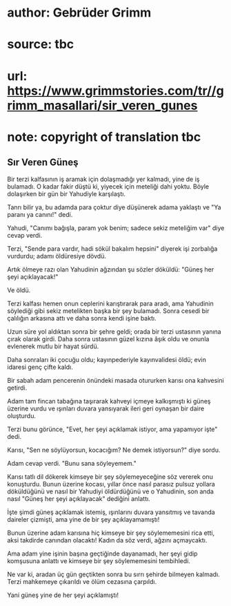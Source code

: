 # author: Gebrüder Grimm
# source: tbc
# url: https://www.grimmstories.com/tr//grimm_masallari/sir_veren_gunes
# note: copyright of translation tbc

## Sır Veren Güneş 

Bir terzi kalfasının iş aramak için dolaşmadığı yer kalmadı, yine de iş
bulamadı. O kadar fakir düştü ki, yiyecek için meteliği dahi yoktu.
Böyle dolaşırken bir gün bir Yahudiyle karşılaştı.

Tanrı bilir ya, bu adamda para çoktur diye düşünerek adama yaklaştı ve
"Ya paranı ya canını!" dedi.

Yahudi, "Canımı bağışla, param yok benim; sadece sekiz meteliğim var"
diye cevap verdi.

Terzi, "Sende para vardır, hadi sökül bakalım hepsini" diyerek işi
zorbalığa vurdurdu; adamı öldüresiye dövdü.

Artık ölmeye razı olan Yahudinin ağzından şu sözler döküldü: "Güneş her
şeyi açıklayacak!"

Ve öldü.

Terzi kalfası hemen onun ceplerini karıştırarak para aradı, ama
Yahudinin söylediği gibi sekiz metelikten başka bir şey bulamadı. Sonra
cesedi bir çalılığın arkasına attı ve daha sonra kendi işine baktı.

Uzun süre yol aldıktan sonra bir şehre geldi; orada bir terzi ustasının
yanına çırak olarak girdi. Daha sonra ustasının güzel kızına âşık oldu
ve onunla evlenerek mutlu bir hayat sürdü.

Daha sonraları iki çocuğu oldu; kayınpederiyle kayınvalidesi öldü; evin
idaresi genç çifte kaldı.

Bir sabah adam pencerenin önündeki masada otururken karısı ona kahvesini
getirdi.

Adam tam fincan tabağına taşırarak kahveyi içmeye kalkışmıştı ki güneş
üzerine vurdu ve ışınları duvara yansıyarak ileri geri oynaşan bir daire
oluşturdu.

Terzi bunu görünce, "Evet, her şeyi açıklamak istiyor, ama yapamıyor
işte" dedi.

Karısı, "Sen ne söylüyorsun, kocacığım? Ne demek istiyorsun?" diye
sordu.

Adam cevap verdi. "Bunu sana söyleyemem."

Karısı tatlı dil dökerek kimseye bir şey söylemeyeceğine söz vererek onu
konuşturdu. Bunun üzerine kocası, yıllar önce nasıl parasız pulsuz
yollara döküldüğünü ve nasıl bir Yahudiyi öldürdüğünü ve o Yahudinin,
son anda nasıl "Güneş her şeyi açıklayacak" dediğini anlattı.

İşte şimdi güneş açıklamak istemiş, ışınlarını duvara yansıtmış ve
tavanda daireler çizmişti, ama yine de bir şey açıklayamamıştı!

Bunun üzerine adam karısına hiç kimseye bir şey söylememesini rica etti,
aksi takdirde canından olacaktı! Kadın da söz verdi, ağzını açmaycaktı.

Ama adam yine işinin başına geçtiğinde dayanamadı, her şeyi gidip
komşusuna anlattı ve kimseye bir şey söylememesini tembihledi.

Ne var ki, aradan üç gün geçtikten sonra bu sırrı şehirde bilmeyen
kalmadı. Terzi mahkemeye çıkarıldı ve ölüm cezasına çarpıldı.

Yani güneş yine de her şeyi açıklamıştı!
